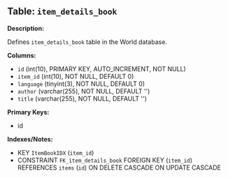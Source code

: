 ## Table: `item_details_book`

**Description:**

Defines `item_details_book` table in the World database.

**Columns:**
- `id` (int(10), PRIMARY KEY, AUTO_INCREMENT, NOT NULL)
- `item_id` (int(10), NOT NULL, DEFAULT 0)
- `language` (tinyint(3), NOT NULL, DEFAULT 0)
- `author` (varchar(255), NOT NULL, DEFAULT '')
- `title` (varchar(255), NOT NULL, DEFAULT '')

**Primary Keys:**
- id

**Indexes/Notes:**
- KEY `ItemBookIDX` (`item_id`)
- CONSTRAINT `FK_item_details_book` FOREIGN KEY (`item_id`) REFERENCES `items` (`id`) ON DELETE CASCADE ON UPDATE CASCADE